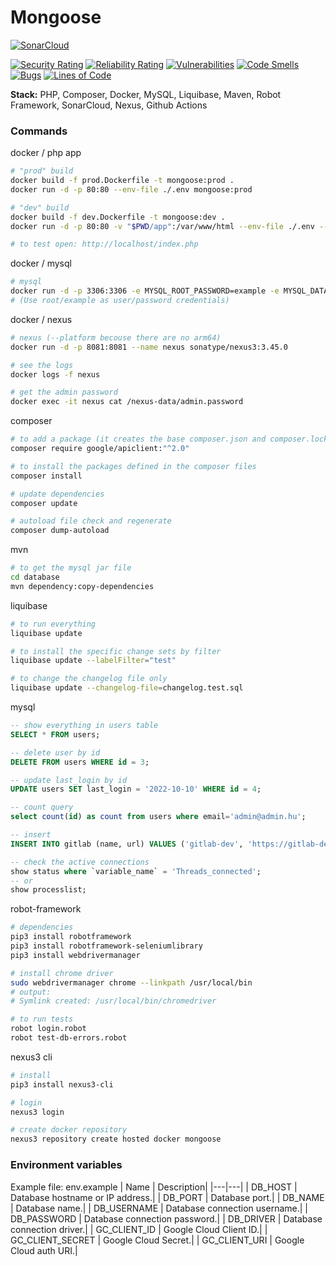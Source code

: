 # Mongoose

[![SonarCloud](https://sonarcloud.io/images/project_badges/sonarcloud-white.svg)](https://sonarcloud.io/summary/new_code?id=nagyzekkyandras_mongoose)

[![Security Rating](https://sonarcloud.io/api/project_badges/measure?project=nagyzekkyandras_mongoose&metric=security_rating)](https://sonarcloud.io/summary/new_code?id=nagyzekkyandras_mongoose)
[![Reliability Rating](https://sonarcloud.io/api/project_badges/measure?project=nagyzekkyandras_mongoose&metric=reliability_rating)](https://sonarcloud.io/summary/new_code?id=nagyzekkyandras_mongoose)
[![Vulnerabilities](https://sonarcloud.io/api/project_badges/measure?project=nagyzekkyandras_mongoose&metric=vulnerabilities)](https://sonarcloud.io/summary/new_code?id=nagyzekkyandras_mongoose)
[![Code Smells](https://sonarcloud.io/api/project_badges/measure?project=nagyzekkyandras_mongoose&metric=code_smells)](https://sonarcloud.io/summary/new_code?id=nagyzekkyandras_mongoose)
[![Bugs](https://sonarcloud.io/api/project_badges/measure?project=nagyzekkyandras_mongoose&metric=bugs)](https://sonarcloud.io/summary/new_code?id=nagyzekkyandras_mongoose)
[![Lines of Code](https://sonarcloud.io/api/project_badges/measure?project=nagyzekkyandras_mongoose&metric=ncloc)](https://sonarcloud.io/summary/new_code?id=nagyzekkyandras_mongoose)

**Stack:** PHP, Composer, Docker, MySQL, Liquibase, Maven, Robot Framework, SonarCloud, Nexus, Github Actions

### Commands
docker / php app
```sh
# "prod" build
docker build -f prod.Dockerfile -t mongoose:prod .
docker run -d -p 80:80 --env-file ./.env mongoose:prod

# "dev" build
docker build -f dev.Dockerfile -t mongoose:dev .
docker run -d -p 80:80 -v "$PWD/app":/var/www/html --env-file ./.env --name app mongoose:dev

# to test open: http://localhost/index.php
```
docker / mysql
```sh
# mysql
docker run -d -p 3306:3306 -e MYSQL_ROOT_PASSWORD=example -e MYSQL_DATABASE=mongoose -e TZ=Europe/Budapest --name mysql mysql:8
# (Use root/example as user/password credentials)
```
docker / nexus
```sh
# nexus (--platform becouse there are no arm64)
docker run -d -p 8081:8081 --name nexus sonatype/nexus3:3.45.0

# see the logs
docker logs -f nexus 

# get the admin password
docker exec -it nexus cat /nexus-data/admin.password
```

composer
```sh
# to add a package (it creates the base composer.json and composer.lock if not exsists)
composer require google/apiclient:"^2.0"

# to install the packages defined in the composer files
composer install

# update dependencies
composer update

# autoload file check and regenerate
composer dump-autoload
```

mvn
```sh
# to get the mysql jar file
cd database
mvn dependency:copy-dependencies
```

liquibase
```sh
# to run everything
liquibase update

# to install the specific change sets by filter
liquibase update --labelFilter="test"

# to change the changelog file only
liquibase update --changelog-file=changelog.test.sql
```

mysql
```sql
-- show everything in users table
SELECT * FROM users;

-- delete user by id
DELETE FROM users WHERE id = 3;

-- update last_login by id
UPDATE users SET last_login = '2022-10-10' WHERE id = 4;

-- count query
select count(id) as count from users where email='admin@admin.hu';

-- insert
INSERT INTO gitlab (name, url) VALUES ('gitlab-dev', 'https://gitlab-dev.cegem.hu');

-- check the active connections
show status where `variable_name` = 'Threads_connected';
-- or
show processlist;
```

robot-framework
```sh
# dependencies
pip3 install robotframework
pip3 install robotframework-seleniumlibrary
pip3 install webdrivermanager

# install chrome driver
sudo webdrivermanager chrome --linkpath /usr/local/bin
# output:
# Symlink created: /usr/local/bin/chromedriver

# to run tests
robot login.robot
robot test-db-errors.robot
```

nexus3 cli
```sh
# install
pip3 install nexus3-cli

# login
nexus3 login

# create docker repository
nexus3 repository create hosted docker mongoose
```

### Environment variables
Example file: env.example
| Name | Description|
|---|---|
| DB_HOST | Database hostname or IP address.|
| DB_PORT | Database port.|
| DB_NAME | Database name.|
| DB_USERNAME | Database connection username.|
| DB_PASSWORD | Database connection password.|
| DB_DRIVER | Database connection driver.|
| GC_CLIENT_ID | Google Cloud Client ID.|
| GC_CLIENT_SECRET | Google Cloud Secret.|
| GC_CLIENT_URI | Google Cloud auth URI.|